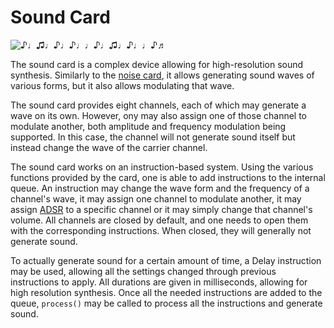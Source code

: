 # Sound Card

![♪♩♫♩♪♩♪♩♩♪♩♫♩♪♩♩♪♬](item:computronics:computronics.ocParts@9)

The sound card is a complex device allowing for high-resolution sound synthesis. Similarly to the [noise card](noise_card.md), it allows generating sound waves of various forms, but it also allows modulating that wave.

The sound card provides eight channels, each of which may generate a wave on its own. However, ony may also assign one of those channel to modulate another, both amplitude and frequency modulation being supported. In this case, the channel will not generate sound itself but instead change the wave of the carrier channel.

The sound card works on an instruction-based system. Using the various functions provided by the card, one is able to add instructions to the internal queue. An instruction may change the wave form and the frequency of a channel's wave, it may assign one channel to modulate another, it may assign [ADSR](https://en.wikipedia.org/wiki/Synthesizer#Attack_Decay_Sustain_Release_.28ADSR.29_envelope) to a specific channel or it may simply change that channel's volume. All channels are closed by default, and one needs to open them with the corresponding instructions. When closed, they will generally not generate sound.

To actually generate sound for a certain amount of time, a Delay instruction may be used, allowing all the settings changed through previous instructions to apply. All durations are given in milliseconds, allowing for high resolution synthesis. Once all the needed instructions are added to the queue, `process()` may be called to process all the instructions and generate sound.
